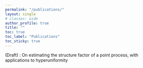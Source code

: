 ```yaml
---
permalink: "/publications/"
layout: single
# classes: wide
author_profile: true
title: ""
toc: true
toc_label: "Publications"
toc_sticky: true
---
```

(Draft) : On estimating the structure factor of
a point process, with applications to
hyperuniformity
